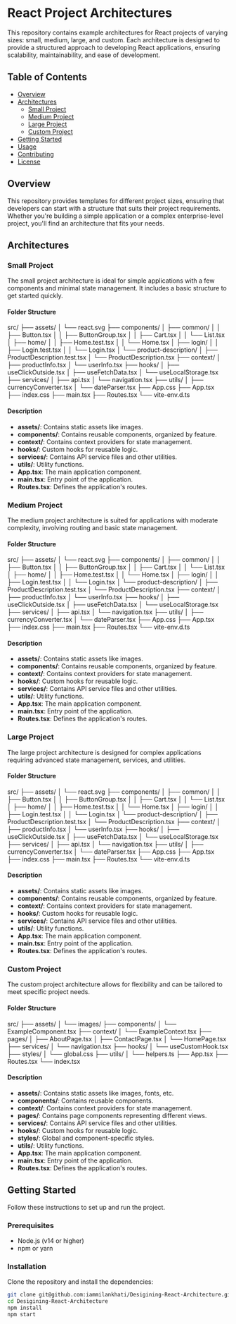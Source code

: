 # React Project Architectures

This repository contains example architectures for React projects of varying sizes: small, medium, large, and custom. Each architecture is designed to provide a structured approach to developing React applications, ensuring scalability, maintainability, and ease of development.

## Table of Contents

- [Overview](#overview)
- [Architectures](#architectures)
  - [Small Project](#small-project)
  - [Medium Project](#medium-project)
  - [Large Project](#large-project)
  - [Custom Project](#custom-project)
- [Getting Started](#getting-started)
- [Usage](#usage)
- [Contributing](#contributing)
- [License](#license)

## Overview

This repository provides templates for different project sizes, ensuring that developers can start with a structure that suits their project requirements. Whether you're building a simple application or a complex enterprise-level project, you'll find an architecture that fits your needs.

## Architectures

### Small Project

The small project architecture is ideal for simple applications with a few components and minimal state management. It includes a basic structure to get started quickly.

#### Folder Structure

src/
├── assets/
│ └── react.svg
├── components/
│ ├── common/
│ │ ├── Button.tsx
│ │ ├── ButtonGroup.tsx
│ │ ├── Cart.tsx
│ │ └── List.tsx
│ ├── home/
│ │ ├── Home.test.tsx
│ │ └── Home.tsx
│ ├── login/
│ │ ├── Login.test.tsx
│ │ └── Login.tsx
│ └── product-description/
│ ├── ProductDescription.test.tsx
│ └── ProductDescription.tsx
├── context/
│ ├── productInfo.tsx
│ └── userInfo.tsx
├── hooks/
│ ├── useClickOutside.tsx
│ ├── useFetchData.tsx
│ └── useLocalStorage.tsx
├── services/
│ ├── api.tsx
│ └── navigation.tsx
├── utils/
│ ├── currencyConverter.tsx
│ └── dateParser.tsx
├── App.css
├── App.tsx
├── index.css
├── main.tsx
├── Routes.tsx
└── vite-env.d.ts

#### Description

- **assets/**: Contains static assets like images.
- **components/**: Contains reusable components, organized by feature.
- **context/**: Contains context providers for state management.
- **hooks/**: Custom hooks for reusable logic.
- **services/**: Contains API service files and other utilities.
- **utils/**: Utility functions.
- **App.tsx**: The main application component.
- **main.tsx**: Entry point of the application.
- **Routes.tsx**: Defines the application's routes.

### Medium Project

The medium project architecture is suited for applications with moderate complexity, involving routing and basic state management.

#### Folder Structure

src/
├── assets/
│ └── react.svg
├── components/
│ ├── common/
│ │ ├── Button.tsx
│ │ ├── ButtonGroup.tsx
│ │ ├── Cart.tsx
│ │ └── List.tsx
│ ├── home/
│ │ ├── Home.test.tsx
│ │ └── Home.tsx
│ ├── login/
│ │ ├── Login.test.tsx
│ │ └── Login.tsx
│ └── product-description/
│ ├── ProductDescription.test.tsx
│ └── ProductDescription.tsx
├── context/
│ ├── productInfo.tsx
│ └── userInfo.tsx
├── hooks/
│ ├── useClickOutside.tsx
│ ├── useFetchData.tsx
│ └── useLocalStorage.tsx
├── services/
│ ├── api.tsx
│ └── navigation.tsx
├── utils/
│ ├── currencyConverter.tsx
│ └── dateParser.tsx
├── App.css
├── App.tsx
├── index.css
├── main.tsx
├── Routes.tsx
└── vite-env.d.ts

#### Description

- **assets/**: Contains static assets like images.
- **components/**: Contains reusable components, organized by feature.
- **context/**: Contains context providers for state management.
- **hooks/**: Custom hooks for reusable logic.
- **services/**: Contains API service files and other utilities.
- **utils/**: Utility functions.
- **App.tsx**: The main application component.
- **main.tsx**: Entry point of the application.
- **Routes.tsx**: Defines the application's routes.

### Large Project

The large project architecture is designed for complex applications requiring advanced state management, services, and utilities.

#### Folder Structure

src/
├── assets/
│ └── react.svg
├── components/
│ ├── common/
│ │ ├── Button.tsx
│ │ ├── ButtonGroup.tsx
│ │ ├── Cart.tsx
│ │ └── List.tsx
│ ├── home/
│ │ ├── Home.test.tsx
│ │ └── Home.tsx
│ ├── login/
│ │ ├── Login.test.tsx
│ │ └── Login.tsx
│ └── product-description/
│ ├── ProductDescription.test.tsx
│ └── ProductDescription.tsx
├── context/
│ ├── productInfo.tsx
│ └── userInfo.tsx
├── hooks/
│ ├── useClickOutside.tsx
│ ├── useFetchData.tsx
│ └── useLocalStorage.tsx
├── services/
│ ├── api.tsx
│ └── navigation.tsx
├── utils/
│ ├── currencyConverter.tsx
│ └── dateParser.tsx
├── App.css
├── App.tsx
├── index.css
├── main.tsx
├── Routes.tsx
└── vite-env.d.ts

#### Description

- **assets/**: Contains static assets like images.
- **components/**: Contains reusable components, organized by feature.
- **context/**: Contains context providers for state management.
- **hooks/**: Custom hooks for reusable logic.
- **services/**: Contains API service files and other utilities.
- **utils/**: Utility functions.
- **App.tsx**: The main application component.
- **main.tsx**: Entry point of the application.
- **Routes.tsx**: Defines the application's routes.

### Custom Project

The custom project architecture allows for flexibility and can be tailored to meet specific project needs.

#### Folder Structure

src/
├── assets/
│ └── images/
├── components/
│ └── ExampleComponent.tsx
├── context/
│ └── ExampleContext.tsx
├── pages/
│ ├── AboutPage.tsx
│ ├── ContactPage.tsx
│ └── HomePage.tsx
├── services/
│ └── navigation.tsx
├── hooks/
│ └── useCustomHook.tsx
├── styles/
│ └── global.css
├── utils/
│ └── helpers.ts
├── App.tsx
├── Routes.tsx
└── index.tsx

#### Description

- **assets/**: Contains static assets like images, fonts, etc.
- **components/**: Contains reusable components.
- **context/**: Contains context providers for state management.
- **pages/**: Contains page components representing different views.
- **services/**: Contains API service files and other utilities.
- **hooks/**: Custom hooks for reusable logic.
- **styles/**: Global and component-specific styles.
- **utils/**: Utility functions.
- **App.tsx**: The main application component.
- **main.tsx**: Entry point of the application.
- **Routes.tsx**: Defines the application's routes.

## Getting Started

Follow these instructions to set up and run the project.

### Prerequisites

- Node.js (v14 or higher)
- npm or yarn

### Installation

Clone the repository and install the dependencies:

```bash
git clone git@github.com:iammilankhati/Desigining-React-Architecture.git
cd Desigining-React-Architecture
npm install
npm start
```

